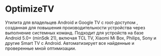 # OptimizeTV

Утилита для владельцев Android и Google TV с root-доступом , созданная для повышения производительности устройства через выполнение системных команд.
Подходит для устройств на базе Android 5.0+ (minSdk 21), включая TCL TV, Xiaomi Mi Box, Philips, Sony и другие Smart TV с Android.
Автоматизирует все найденные и проверенные мной оптимизации.
